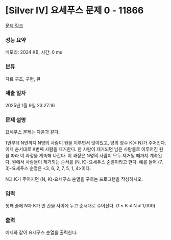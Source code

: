 # [Silver IV] 요세푸스 문제 0 - 11866 

[문제 링크](https://www.acmicpc.net/problem/11866) 

### 성능 요약

메모리: 2024 KB, 시간: 0 ms

### 분류

자료 구조, 구현, 큐

### 제출 일자

2025년 1월 9일 23:27:16

### 문제 설명

<p>요세푸스 문제는 다음과 같다.</p>

<p>1번부터 N번까지 N명의 사람이 원을 이루면서 앉아있고, 양의 정수 K(≤ N)가 주어진다. 이제 순서대로 K번째 사람을 제거한다. 한 사람이 제거되면 남은 사람들로 이루어진 원을 따라 이 과정을 계속해 나간다. 이 과정은 N명의 사람이 모두 제거될 때까지 계속된다. 원에서 사람들이 제거되는 순서를 (N, K)-요세푸스 순열이라고 한다. 예를 들어 (7, 3)-요세푸스 순열은 <3, 6, 2, 7, 5, 1, 4>이다.</p>

<p>N과 K가 주어지면 (N, K)-요세푸스 순열을 구하는 프로그램을 작성하시오.</p>

### 입력 

 <p>첫째 줄에 N과 K가 빈 칸을 사이에 두고 순서대로 주어진다. (1 ≤ K ≤ N ≤ 1,000)</p>

### 출력 

 <p>예제와 같이 요세푸스 순열을 출력한다.</p>

